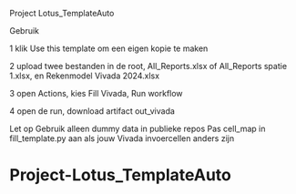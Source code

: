 Project Lotus_TemplateAuto

Gebruik

1 klik Use this template om een eigen kopie te maken

2 upload twee bestanden in de root, All_Reports.xlsx of All_Reports spatie 1.xlsx, en Rekenmodel Vivada 2024.xlsx

3 open Actions, kies Fill Vivada, Run workflow

4 open de run, download artifact out_vivada

Let op
Gebruik alleen dummy data in publieke repos
Pas cell_map in fill_template.py aan als jouw Vivada invoercellen anders zijn
# Project-Lotus_TemplateAuto

